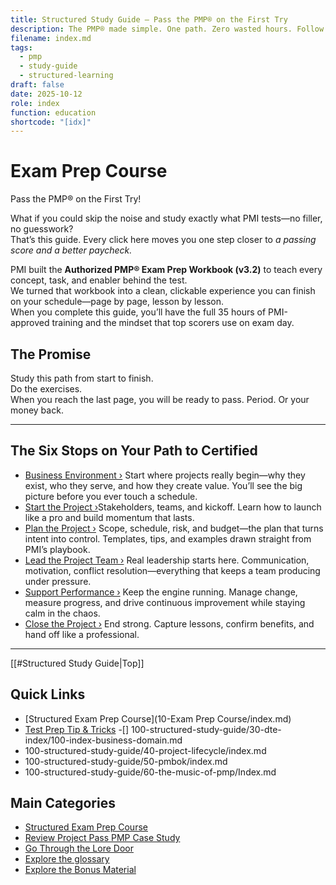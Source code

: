 ```yaml
---
title: Structured Study Guide – Pass the PMP® on the First Try
description: The PMP® made simple. One path. Zero wasted hours. Follow this guide page by page and walk into exam day ready to win.
filename: index.md
tags:
  - pmp
  - study-guide
  - structured-learning
draft: false
date: 2025-10-12
role: index
function: education
shortcode: "[idx]"
---
```

# Exam Prep Course
Pass the PMP® on the First Try!

What if you could skip the noise and study exactly what PMI tests—no filler, no guesswork?  
That’s this guide. Every click here moves you one step closer to *a passing score and a better paycheck.*  

PMI built the **Authorized PMP® Exam Prep Workbook (v3.2)** to teach every concept, task, and enabler behind the test.  
We turned that workbook into a clean, clickable experience you can finish on your schedule—page by page, lesson by lesson.  
When you complete this guide, you’ll have the full 35 hours of PMI-approved training and the mindset that top scorers use on exam day.  

## The Promise  
Study this path from start to finish.  
Do the exercises.  
When you reach the last page, you will be ready to pass. Period. 
Or your money back.

---

## The Six Stops on Your Path to Certified  

- [Business Environment ›](210-business-environment/index) Start where projects really begin—why they exist, who they serve, and how they create value.  You’ll see the big picture before you ever touch a schedule.
-  [Start the Project ›](220-start-the-project/index)Stakeholders, teams, and kickoff. Learn how to launch like a pro and build momentum that lasts.  
- [Plan the Project ›](230-plan-the-project/index)  Scope, schedule, risk, and budget—the plan that turns intent into control.  Templates, tips, and examples drawn straight from PMI’s playbook.  
- [Lead the Project Team ›](240-lead-the-team/index)  Real leadership starts here. Communication, motivation, conflict resolution—everything that keeps a team producing under pressure.  
- [Support Performance ›](250-support-performance/index)  Keep the engine running. Manage change, measure progress, and drive continuous improvement while staying calm in the chaos.  
- [Close the Project ›](260-close-the-project/index)  End strong. Capture lessons, confirm benefits, and hand off like a professional.  

---
[[#Structured Study Guide|Top]]

## Quick Links
- [Structured Exam Prep Course](10-Exam Prep Course/index.md)
- [Test Prep Tip & Tricks](100-structured-study-guide/20-test-prep/index.md)
-[] 100-structured-study-guide/30-dte-index/100-index-business-domain.md
- 100-structured-study-guide/40-project-lifecycle/index.md
- 100-structured-study-guide/50-pmbok/index.md
- 100-structured-study-guide/60-the-music-of-pmp/Index.md
##  Main Categories
- [Structured Exam Prep Course](10-structured/index.md)
- [Review Project Pass PMP Case Study](20-case-study/10-artifacts/index.md)
- [Go Through the Lore Door](30-the-lore-door/index.md)
- [Explore the glossary](40-glossary.md)
- [Explore the Bonus Material](50-bonus/index.md)